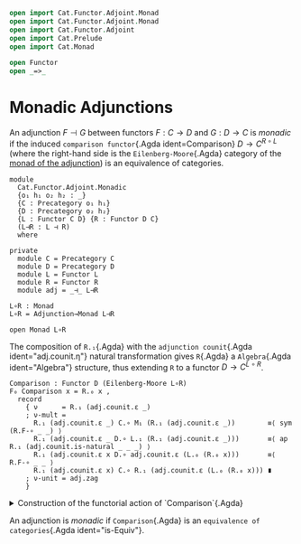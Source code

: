 ```agda
open import Cat.Functor.Adjoint.Monad
open import Cat.Functor.Adjoint.Monad
open import Cat.Functor.Adjoint
open import Cat.Prelude
open import Cat.Monad

open Functor
open _=>_
```

# Monadic Adjunctions

An adjunction $F \dashv G$ between functors $F : C \to D$ and $G : D \to
C$ is _monadic_ if the induced `comparison functor`{.Agda
ident=Comparison} $D \to C^{R \circ L}$ (where the right-hand side is
the `Eilenberg-Moore`{.Agda} category of the [monad of the
adjunction](Cat.Functor.Adjoint.Monad.html)) is an equivalence of
categories.

```
module
  Cat.Functor.Adjoint.Monadic
  {o₁ h₁ o₂ h₂ : _}
  {C : Precategory o₁ h₁}
  {D : Precategory o₂ h₂}
  {L : Functor C D} {R : Functor D C}
  (L⊣R : L ⊣ R)
  where

private
  module C = Precategory C
  module D = Precategory D
  module L = Functor L
  module R = Functor R
  module adj = _⊣_ L⊣R

L∘R : Monad
L∘R = Adjunction→Monad L⊣R

open Monad L∘R
```

The composition of `R.₁`{.Agda} with the `adjunction counit`{.Agda
ident="adj.counit.η"} natural transformation gives `R`{.Agda} a
`Algebra`{.Agda ident="Algebra"} structure, thus extending `R` to a
functor $D \to C^{L \circ R}$.

```
Comparison : Functor D (Eilenberg-Moore L∘R)
F₀ Comparison x = R.₀ x ,
  record
    { ν      = R.₁ (adj.counit.ε _)
    ; ν-mult =
      R.₁ (adj.counit.ε _) C.∘ M₁ (R.₁ (adj.counit.ε _))        ≡⟨ sym (R.F-∘ _ _) ⟩
      R.₁ (adj.counit.ε _ D.∘ L.₁ (R.₁ (adj.counit.ε _)))       ≡⟨ ap R.₁ (adj.counit.is-natural _ _ _) ⟩
      R.₁ (adj.counit.ε x D.∘ adj.counit.ε (L.₀ (R.₀ x)))       ≡⟨ R.F-∘ _ _ ⟩
      R.₁ (adj.counit.ε x) C.∘ R.₁ (adj.counit.ε (L.₀ (R.₀ x))) ∎
    ; ν-unit = adj.zag
    }
```

<details>
<summary> Construction of the functorial action of `Comparison`{.Agda} </summary>
```
F₁ Comparison x =
  record
    { morphism = R.₁ x
    ; commutes =
      R.₁ x C.∘ R.₁ (adj.counit.ε _)        ≡⟨ sym (R.F-∘ _ _) ⟩
      R.₁ (x D.∘ adj.counit.ε _)            ≡⟨ ap R.₁ (sym (adj.counit.is-natural _ _ _)) ⟩
      R.₁ (adj.counit.ε _ D.∘ L.₁ (R.₁ x))  ≡⟨ R.F-∘ _ _ ⟩
      R.₁ (adj.counit.ε _) C.∘ M₁ (R.₁ x)   ∎
    }
F-id Comparison = AlgebraHom-path R.F-id
F-∘ Comparison f g = AlgebraHom-path (R.F-∘ _ _)
```
</details>

An adjunction is _monadic_ if `Comparison`{.Agda} is an `equivalence of
categories`{.Agda ident="is-Equiv"}.

<!--
```agda
_ = Algebra
```
-->
